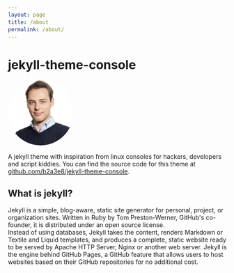 ```yaml
---
layout: page
title: /about
permalink: /about/
---
```


# jekyll-theme-console
<style>
  img {
    border-radius: 50%;
    width: 150px;
    height: 150px;
    object-fit: cover;
  }
</style>

![Lorenzo](./assets/74.lorenzo.sciarretta@gmail.com.jpg)

A jekyll theme with inspiration from linux consoles for hackers, developers and script kiddies.
You can find the source code for this theme at [github.com/b2a3e8/jekyll-theme-console](https://github.com/b2a3e8/jekyll-theme-console).

## What is jekyll?

Jekyll is a simple, blog-aware, static site generator for personal, project, or organization sites. Written in Ruby by Tom Preston-Werner, GitHub's co-founder, it is distributed under an open source license.
<br />Instead of using databases, Jekyll takes the content, renders Markdown or Textile and Liquid templates, and produces a complete, static website ready to be served by Apache HTTP Server, Nginx or another web server. Jekyll is the engine behind GitHub Pages, a GitHub feature that allows users to host websites based on their GitHub repositories for no additional cost.
